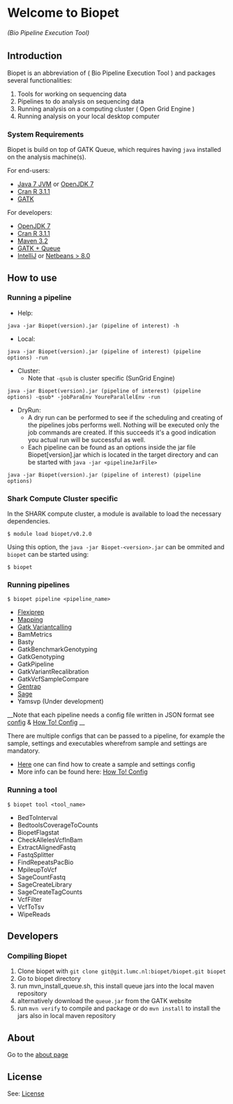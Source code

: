 # Welcome to Biopet
###### (Bio Pipeline Execution Tool)

## Introduction

Biopet is an abbreviation of ( Bio Pipeline Execution Tool ) and packages several functionalities:

 1. Tools for working on sequencing data
 1. Pipelines to do analysis on sequencing data
 1. Running analysis on a computing cluster ( Open Grid Engine )
 1. Running analysis on your local desktop computer

### System Requirements

Biopet is build on top of GATK Queue, which requires having `java` installed on the analysis machine(s).

For end-users:

 * [Java 7 JVM](http://www.oracle.com/technetwork/java/javase/downloads/index.html) or [OpenJDK 7](http://openjdk.java.net/install/) 
 * [Cran R 3.1.1](http://cran.r-project.org/)
 * [GATK](https://www.broadinstitute.org/gatk/download)

For developers:

 * [OpenJDK 7](http://openjdk.java.net/install/) 
 * [Cran R 3.1.1](http://cran.r-project.org/)
 * [Maven 3.2](http://maven.apache.org/download.cgi)
 * [GATK + Queue](https://www.broadinstitute.org/gatk/download)
 * [IntelliJ](https://www.jetbrains.com/idea/) or [Netbeans > 8.0](https://netbeans.org/)

## How to use

### Running a pipeline

- Help:
~~~
java -jar Biopet(version).jar (pipeline of interest) -h
~~~
- Local:
~~~
java -jar Biopet(version).jar (pipeline of interest) (pipeline options) -run
~~~
- Cluster:
    - Note that `-qsub` is cluster specific (SunGrid Engine)
~~~
java -jar Biopet(version).jar (pipeline of interest) (pipeline options) -qsub* -jobParaEnv YoureParallelEnv -run
~~~
- DryRun:
    - A dry run can be performed to see if the scheduling and creating of the pipelines jobs performs well. Nothing will be executed only the job commands are created. If this succeeds it's a good indication you actual run will be successful as well.
    - Each pipeline can be found as an options inside the jar file Biopet[version].jar which is located in the target directory and can be started with `java -jar <pipelineJarFile>`

~~~
java -jar Biopet(version).jar (pipeline of interest) (pipeline options) 
~~~
    

### Shark Compute Cluster specific

In the SHARK compute cluster, a module is available to load the necessary dependencies.

    $ module load biopet/v0.2.0

Using this option, the `java -jar Biopet-<version>.jar` can be ommited and `biopet` can be started using:

    $ biopet



### Running pipelines

    $ biopet pipeline <pipeline_name>


- [Flexiprep](pipelines/flexiprep)
- [Mapping](pipelines/mapping)
- [Gatk Variantcalling](https://git.lumc.nl/biopet/biopet/wikis/GATK-Variantcalling-Pipeline)
- BamMetrics
- Basty
- GatkBenchmarkGenotyping
- GatkGenotyping
- GatkPipeline
- GatkVariantRecalibration
- GatkVcfSampleCompare
- [Gentrap](pipelines/gentrap)
- [Sage](pipelines/sage)
- Yamsvp (Under development)

__Note that each pipeline needs a config file written in JSON format see [config](config.md) & [How To! Config](https://git.lumc.nl/biopet/biopet/wikis/Config) __


There are multiple configs that can be passed to a pipeline, for example the sample, settings and executables wherefrom sample and settings are mandatory.

- [Here](config) one can find how to create a sample and settings config
- More info can be found here: [How To! Config](https://git.lumc.nl/biopet/biopet/wikis/Config)





### Running a tool

    $ biopet tool <tool_name>

  - BedToInterval
  - BedtoolsCoverageToCounts
  - BiopetFlagstat
  - CheckAllelesVcfInBam
  - ExtractAlignedFastq
  - FastqSplitter
  - FindRepeatsPacBio
  - MpileupToVcf
  - SageCountFastq
  - SageCreateLibrary
  - SageCreateTagCounts
  - VcfFilter
  - VcfToTsv
  - WipeReads

## Developers

### Compiling Biopet

1. Clone biopet with `git clone git@git.lumc.nl:biopet/biopet.git biopet`
2. Go to biopet directory
3. run mvn_install_queue.sh, this install queue jars into the local maven repository
4. alternatively download the `queue.jar` from the GATK website
5. run `mvn verify` to compile and package or do `mvn install` to install the jars also in local maven repository


## About 
Go to the [about page](about)

## License

See: [License](license.md)
